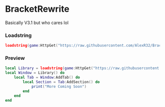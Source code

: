 # BracketRewrite
Basically V3.1 but who cares lol

### Loadstring
```lua
loadstring(game:HttpGet("https://raw.githubusercontent.com/AlexR32/BracketRewrite/main/Library.lua"))()
```

### Preview
```lua
local Library = loadstring(game:HttpGet("https://raw.githubusercontent.com/AlexR32/BracketRewrite/main/Library.lua"))()
local Window = Library() do
    local Tab = Window:AddTab() do
        local Section = Tab:AddSection() do
            print("More Coming Soon")
        end
    end
end
```
